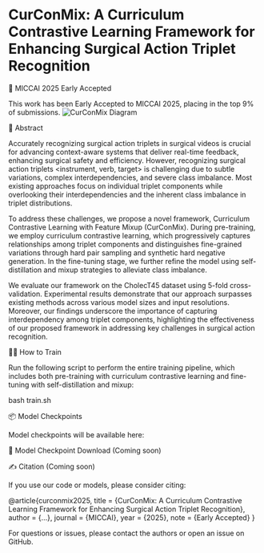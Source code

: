 # CurConMix: A Curriculum Contrastive Learning Framework for Enhancing Surgical Action Triplet Recognition

📌 MICCAI 2025 Early Accepted

This work has been Early Accepted to MICCAI 2025, placing in the top 9% of submissions.
![CurConMix Diagram](assets/Figure.png)

🧠 Abstract

Accurately recognizing surgical action triplets in surgical videos is crucial for advancing context-aware systems that deliver real-time feedback, enhancing surgical safety and efficiency. However, recognizing surgical action triplets <instrument, verb, target> is challenging due to subtle variations, complex interdependencies, and severe class imbalance. Most existing approaches focus on individual triplet components while overlooking their interdependencies and the inherent class imbalance in triplet distributions.

To address these challenges, we propose a novel framework, Curriculum Contrastive Learning with Feature Mixup (CurConMix). During pre-training, we employ curriculum contrastive learning, which progressively captures relationships among triplet components and distinguishes fine-grained variations through hard pair sampling and synthetic hard negative generation. In the fine-tuning stage, we further refine the model using self-distillation and mixup strategies to alleviate class imbalance.

We evaluate our framework on the CholecT45 dataset using 5-fold cross-validation. Experimental results demonstrate that our approach surpasses existing methods across various model sizes and input resolutions. Moreover, our findings underscore the importance of capturing interdependency among triplet components, highlighting the effectiveness of our proposed framework in addressing key challenges in surgical action recognition.

🏋️‍♂️ How to Train

Run the following script to perform the entire training pipeline, which includes both pre-training with curriculum contrastive learning and fine-tuning with self-distillation and mixup:

bash train.sh

📦 Model Checkpoints

Model checkpoints will be available here:

🔗 Model Checkpoint Download (Coming soon)

✍️ Citation (Coming soon)

If you use our code or models, please consider citing:

@article{curconmix2025,
  title     = {CurConMix: A Curriculum Contrastive Learning Framework for Enhancing Surgical Action Triplet Recognition},
  author    = {...},
  journal   = {MICCAI},
  year      = {2025},
  note      = {Early Accepted}
}

For questions or issues, please contact the authors or open an issue on GitHub.

